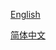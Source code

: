 <a href='https://mmocr.readthedocs.io/en/latest/'>English</a>

<a href='https://mmocr.readthedocs.io/zh_CN/latest/'>简体中文</a>
